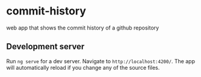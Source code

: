 # commit-history
web app that shows the commit history of a github repository

## Development server

Run `ng serve` for a dev server. Navigate to `http://localhost:4200/`. The app will automatically reload if you change any of the source files.